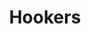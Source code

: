---
title: Hookers
crosslinks:
- SexWorkers
- Escorts
- dirtyr4r
- DeadBedrooms
- TrueReddit
- SWResources
- WorkOnline
- watchpeopledie
- NSFWIAMA
- AskReddit
- coaxedintoasnafu
- adviceanimals
- SuicideWatch
- Bitcoin
- nocontext
- AskMen
- AskAnEscort
- hapas
---